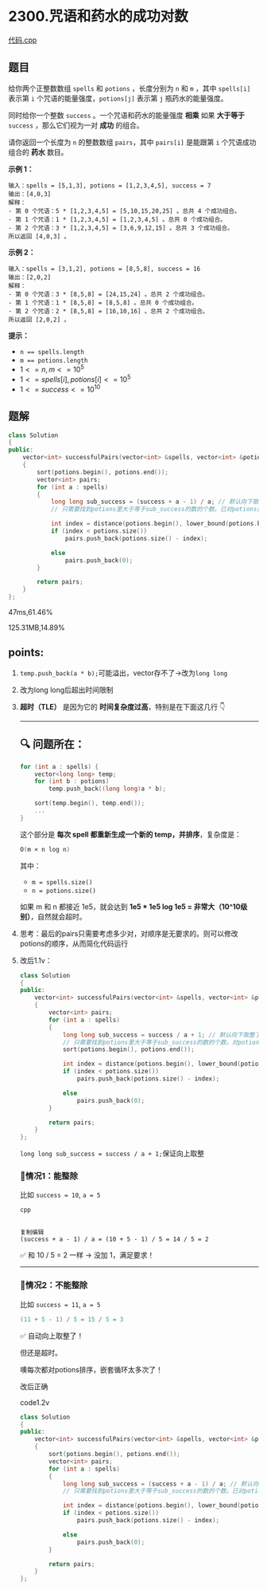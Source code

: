 # 2300.咒语和药水的成功对数

[代码.cpp](/leetcode/2300.%20咒语和药水的成功对数/2300.cpp)  

## 题目

给你两个正整数数组 `spells` 和 `potions` ，长度分别为 `n` 和 `m` ，其中 `spells[i]` 表示第 `i` 个咒语的能量强度，`potions[j]` 表示第 `j` 瓶药水的能量强度。

同时给你一个整数 `success` 。一个咒语和药水的能量强度 **相乘** 如果 **大于等于** `success` ，那么它们视为一对 **成功** 的组合。

请你返回一个长度为 `n` 的整数数组 `pairs`，其中 `pairs[i]` 是能跟第 `i` 个咒语成功组合的 **药水** 数目。

 

**示例 1：**

```
输入：spells = [5,1,3], potions = [1,2,3,4,5], success = 7
输出：[4,0,3]
解释：
- 第 0 个咒语：5 * [1,2,3,4,5] = [5,10,15,20,25] 。总共 4 个成功组合。
- 第 1 个咒语：1 * [1,2,3,4,5] = [1,2,3,4,5] 。总共 0 个成功组合。
- 第 2 个咒语：3 * [1,2,3,4,5] = [3,6,9,12,15] 。总共 3 个成功组合。
所以返回 [4,0,3] 。
```

**示例 2：**

```
输入：spells = [3,1,2], potions = [8,5,8], success = 16
输出：[2,0,2]
解释：
- 第 0 个咒语：3 * [8,5,8] = [24,15,24] 。总共 2 个成功组合。
- 第 1 个咒语：1 * [8,5,8] = [8,5,8] 。总共 0 个成功组合。
- 第 2 个咒语：2 * [8,5,8] = [16,10,16] 。总共 2 个成功组合。
所以返回 [2,0,2] 。
```

 

**提示：**

- `n == spells.length`
- `m == potions.length`
- $1 <= n, m <= 10^5$
- $1 <= spells[i], potions[i] <= 10^5$
- $1 <= success <= 10^{10}$



## 题解

```cpp
class Solution
{
public:
    vector<int> successfulPairs(vector<int> &spells, vector<int> &potions, long long success)
    {
        sort(potions.begin(), potions.end());
        vector<int> pairs;
        for (int a : spells)
        {
            long long sub_success = (success + a - 1) / a; // 默认向下取整了，但这样a*sub_success可能比success要小
            // 只需要找到potions里大于等于sub_success的数的个数。已对potions排序，二分

            int index = distance(potions.begin(), lower_bound(potions.begin(), potions.end(), sub_success));
            if (index < potions.size())
                pairs.push_back(potions.size() - index);

            else
                pairs.push_back(0);
        }

        return pairs;
    }
};
```

47ms,61.46%

125.31MB,14.89%



## points:

1. `temp.push_back(a * b);`可能溢出，vector<int>存不了→改为`long long`

2. 改为long long后超出时间限制

3. **超时（TLE）** 是因为它的 **时间复杂度过高**，特别是在下面这几行 👇

   ------

   ## 🔍 问题所在：

   ```cpp
   for (int a : spells) {
       vector<long long> temp;
       for (int b : potions)
           temp.push_back((long long)a * b);
   
       sort(temp.begin(), temp.end());
       ...
   }
   ```

   这个部分是 **每次 spell 都重新生成一个新的 temp，并排序**，复杂度是：

   ```cpp
   O(m × n log n)
   ```

   其中：

   - `m = spells.size()`
   - `n = potions.size()`

   如果 m 和 n 都接近 1e5，就会达到 **1e5 \* 1e5 log 1e5 = 非常大（10^10级别）**，自然就会超时。

4. 思考：最后的pairs只需要考虑多少对，对顺序是无要求的。则可以修改potions的顺序，从而简化代码运行

5. 改后1.1v：

   ```cpp
   class Solution
   {
   public:
       vector<int> successfulPairs(vector<int> &spells, vector<int> &potions, long long success)
       {
           vector<int> pairs;
           for (int a : spells)
           {
               long long sub_success = success / a + 1; // 默认向下取整了，但这样a*sub_success可能比success要小
               // 只需要找到potions里大于等于sub_success的数的个数。对potions排序后，二分
               sort(potions.begin(), potions.end());
   
               int index = distance(potions.begin(), lower_bound(potions.begin(), potions.end(), sub_success));
               if (index < potions.size())
                   pairs.push_back(potions.size() - index);
   
               else
                   pairs.push_back(0);
           }
   
           return pairs;
       }
   };
   ```

   `long long sub_success = success / a + 1;`保证向上取整

   ### 🔹情况1：能整除

   比如 `success = 10`, `a = 5`

   ```
   cpp
   
   
   复制编辑
   (success + a - 1) / a = (10 + 5 - 1) / 5 = 14 / 5 = 2
   ```

   ✅ 和 10 / 5 = 2 一样 → 没加 1，满足要求！

   ------

   ### 🔹情况2：不能整除

   比如 `success = 11`, `a = 5`

   ```cpp
   (11 + 5 - 1) / 5 = 15 / 5 = 3
   ```

   ✅ 自动向上取整了！

   

   但还是超时。

   噢每次都对potions排序，嵌套循环太多次了！

   改后正确

   code1.2v

   ```cpp
   class Solution
   {
   public:
       vector<int> successfulPairs(vector<int> &spells, vector<int> &potions, long long success)
       {
           sort(potions.begin(), potions.end());
           vector<int> pairs;
           for (int a : spells)
           {
               long long sub_success = (success + a - 1) / a; // 默认向下取整了，但这样a*sub_success可能比success要小
               // 只需要找到potions里大于等于sub_success的数的个数。已对potions排序，二分
   
               int index = distance(potions.begin(), lower_bound(potions.begin(), potions.end(), sub_success));
               if (index < potions.size())
                   pairs.push_back(potions.size() - index);
   
               else
                   pairs.push_back(0);
           }
   
           return pairs;
       }
   };
   ```

   